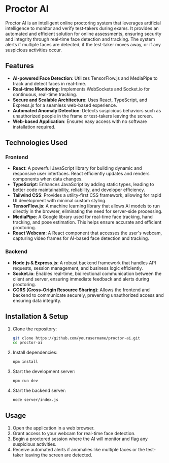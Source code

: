 # Proctor AI

Proctor AI is an intelligent online proctoring system that leverages artificial intelligence to monitor and verify test-takers during exams. It provides an automated and efficient solution for online assessments, ensuring security and integrity through real-time face detection and tracking. The system alerts if multiple faces are detected, if the test-taker moves away, or if any suspicious activities occur.

## Features
- **AI-powered Face Detection**: Utilizes TensorFlow.js and MediaPipe to track and detect faces in real-time.
- **Real-time Monitoring**: Implements WebSockets and Socket.io for continuous, real-time tracking.
- **Secure and Scalable Architecture**: Uses React, TypeScript, and Express.js for a seamless web-based experience.
- **Automated Anomaly Detection**: Detects suspicious behaviors such as unauthorized people in the frame or test-takers leaving the screen.
- **Web-based Application**: Ensures easy access with no software installation required.

## Technologies Used
### Frontend
- **React**: A powerful JavaScript library for building dynamic and responsive user interfaces. React efficiently updates and renders components when data changes.
- **TypeScript**: Enhances JavaScript by adding static types, leading to better code maintainability, reliability, and developer efficiency.
- **Tailwind CSS**: Provides a utility-first CSS framework, allowing for rapid UI development with minimal custom styling.
- **TensorFlow.js**: A machine learning library that allows AI models to run directly in the browser, eliminating the need for server-side processing.
- **MediaPipe**: A Google library used for real-time face tracking, hand tracking, and pose estimation. This helps ensure accurate and efficient proctoring.
- **React Webcam**: A React component that accesses the user's webcam, capturing video frames for AI-based face detection and tracking.

### Backend
- **Node.js & Express.js**: A robust backend framework that handles API requests, session management, and business logic efficiently.
- **Socket.io**: Enables real-time, bidirectional communication between the client and server, ensuring immediate feedback and alerts during proctoring.
- **CORS (Cross-Origin Resource Sharing)**: Allows the frontend and backend to communicate securely, preventing unauthorized access and ensuring data integrity.

## Installation & Setup
1. Clone the repository:
   ```sh
   git clone https://github.com/yourusername/proctor-ai.git
   cd proctor-ai
   ```
2. Install dependencies:
   ```sh
   npm install
   ```
3. Start the development server:
   ```sh
   npm run dev
   ```
4. Start the backend server:
   ```sh
   node server/index.js
   ```

## Usage
1. Open the application in a web browser.
2. Grant access to your webcam for real-time face detection.
3. Begin a proctored session where the AI will monitor and flag any suspicious activities.
4. Receive automated alerts if anomalies like multiple faces or the test-taker leaving the screen are detected.
